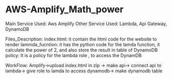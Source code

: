 # AWS-Amplify_Math_power
Main Service Used: Aws Amplify
Other Service Used: Lambda, Api Gateway, DynamoDB

Files_Description:
index.html: it contain the html code for the website to render
lammda_fucntion: it has the python code for the lamda function, it calculate the power of 2, and also store the result in table of DynamoDB
policy: It is a policy for the lambda role , to access the DynamDB

WorkFlow:
Amplify->upload index.html in zip -> make api-> connect api to lambda-> give role to lamda to access dynamodb-> make dynamodb table
